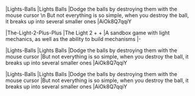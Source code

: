 |Lights-Balls
|Lights Balls
|Dodge the balls by destroying them with the mouse cursor \n But not everything is so simple, when you destroy the ball, it breaks up into several smaller ones
|AiOk8Q7qqiY

|The-Light-2-Plus-Plus
|The Light 2 + +
|A sandbox game with light mechanics, as well as the ability to build mechanisms
|-

|Lights-Balls
|Lights Balls
|Dodge the balls by destroying them with the mouse cursor
|But not everything is so simple, when you destroy the ball, it breaks up into several smaller ones
|AiOk8Q7qqiY

|Lights-Balls
|Lights Balls
|Dodge the balls by destroying them with the mouse cursor
|But not everything is so simple, when you destroy the ball, it breaks up into several smaller ones
|AiOk8Q7qqiY

